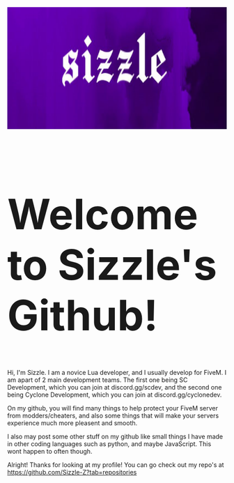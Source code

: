 <img src="https://github.com/Sizzle-Z/Sizzle-Z/raw/main/standard.png?raw=true" width="1000" height="280">


 <h1 style="font-size:10vw">Welcome to Sizzle's Github!</h1> 

Hi, I'm Sizzle. I am a novice Lua developer, and I usually develop for FiveM. I am apart of 2 main development teams. The first one being SC Development, which you can join at discord.gg/scdev, and the second one being Cyclone Development, which you can join at discord.gg/cyclonedev.


On my github, you will find many things to help protect your FiveM server from modders/cheaters, and also some things that will make your servers experience much more pleasent and smooth.

I also may post some other stuff on my github like small things I have made in other coding languages such as python, and maybe JavaScript. This wont happen to often though.

Alright! Thanks for looking at my profile! You can go check out my repo's at https://github.com/Sizzle-Z?tab=repositories
